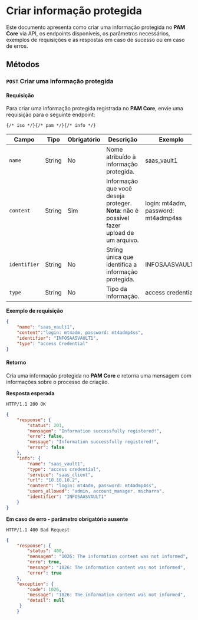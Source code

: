 # Criar informação protegida

Este documento apresenta como criar uma informação protegida no **PAM Core** via API, os endpoints disponíveis, os parâmetros necessários, exemplos de requisições e as respostas em caso de sucesso ou em caso de erros.

## Métodos
### `POST` Criar uma informação protegida 
#### Requisição

Para criar uma informação protegida registrada no **PAM Core**, envie uma requisição para o seguinte endpoint:

`{/* iso */}{/* pam */}{/* info */}`


| Campo | Tipo | Obrigatório | Descrição | Exemplo |
| --- | --- | --- | --- | --- |
| `name` | String | No | Nome atribuído à informação protegida. | saas_vault1 |
| `content` | String | Sim | Informação que você deseja proteger. **Nota**: não é possível fazer upload de um arquivo. | login: mt4adm, password: mt4admp4ss |
| `identifier` | String | No | String única que identifica a informação protegida. | INFOSAASVAULT1 |
| `type` | String | No | Tipo da informação. | access credential |

**Exemplo de requisição**

```json
{   
    "name": "saas_vault1",
    "content":"login: mt4adm, password: mt4admp4ss",
    "identifier": "INFOSAASVAULT1",
    "type": "access Credential"
}
```

#### Retorno
Cria uma informação protegida no **PAM Core** e retorna uma mensagem com informações sobre o processo de criação.

**Resposta esperada**

`HTTP/1.1 200 OK`

```json
{
    "response": {
        "status": 201,
        "mensagem": "Information successfully registered!",
        "erro": false,
        "message": "Information successfully registered!",
        "error": false
    },
    "info": {
	    "name": "saas_vault1",
		"type": "access credential",
		"service": "saas_client",
		"url": "10.10.10.2",
		"content": "login: mt4adm, password: mt4admp4ss",
		"users_allowed": "admin, account_manager, mscharra",
		"identifier": "INFOSAASVAULT1"
    }
}
```

**Em caso de erro - parâmetro obrigatório ausente**

`HTTP/1.1 400 Bad Request`

```json
{
    "response": {
        "status": 400,
        "mensagem": "1026: The information content was not informed",
        "erro": true,
        "message": "1026: The information content was not informed",
        "error": true
    },
    "exception": {
        "code": 1026,
        "message": "1026: The information content was not informed",
        "detail": null
     }
    }
```